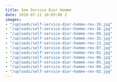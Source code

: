 ```yaml
---
title: See Service Dior Homme
date: 2018-07-11 10:03:00 Z
images:
- "/uploads/self-service-dior-homme-rev-19.jpg"
- "/uploads/self-service-dior-homme-rev-16.jpg"
- "/uploads/self-service-dior-homme-rev-09.jpg"
- "/uploads/self-service-dior-homme-rev-15.jpg"
- "/uploads/self-service-dior-homme-rev-13.jpg"
- "/uploads/self-service-dior-homme-rev-07.jpg"
- "/uploads/self-service-dior-homme-rev-02.jpg"
- "/uploads/self-service-dior-homme-rev-06.jpg"
- "/uploads/self-service-dior-homme-rev-05.jpg"
- "/uploads/self-service-dior-homme-rev-04.jpg"
- "/uploads/self-service-dior-homme-rev-03.jpg"
---
```



